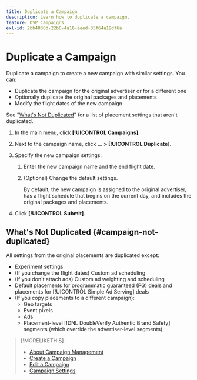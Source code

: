 ```yaml
---
title: Duplicate a Campaign
description: Learn how to duplicate a campaign.
feature: DSP Campaigns
exl-id: 2bb4030d-22b0-4a16-aeed-35f64a19df6a
---
```

# Duplicate a Campaign

<!-- Some placements don't have this option. Clarify which placement types aren't eligible -- is it PG placements, or all placements using private inventory? And anything else? -->

Duplicate a campaign to create a new campaign with similar settings. You can:

* Duplicate the campaign for the original advertiser or for a different one
* Optionally duplicate the original packages and placements
* Modify the flight dates of the new campaign

See "[What's Not Duplicated](#campaign-not-duplicated)" for a list of placement settings that aren't duplicated.

1. In the main menu, click **[!UICONTROL Campaigns]**.
1. Next to the campaign name, click **... > [!UICONTROL Duplicate]**.
1. Specify the new campaign settings:
    1. Enter the new campaign name and the end flight date.
    1. (Optional) Change the default settings.

         By default, the new campaign is assigned to the original advertiser, has a flight schedule that begins on the current day, and includes the original packages and placements.

1. Click **[!UICONTROL Submit]**.

## What's Not Duplicated {#campaign-not-duplicated}

All settings from the original placements are duplicated except:

* Experiment settings
* (If you change the flight dates) Custom ad scheduling
* (If you don't attach ads) Custom ad weighting and scheduling
* Default placements for programmatic guaranteed (PG) deals and placements for [!UICONTROL Simple Ad Serving] deals
* (If you copy placements to a different campaign):
    * Geo targets
    * Event pixels
    * Ads
    * Placement-level [!DNL DoubleVerify Authentic Brand Safety] segments (which override the advertiser-level segments)

>[!MORELIKETHIS]
>
>* [About Campaign Management](campaign-about.md)
>* [Create a Campaign](campaign-create.md)
>* [Edit a Campaign](campaign-edit.md)
>* [Campaign Settings](campaign-settings.md)
